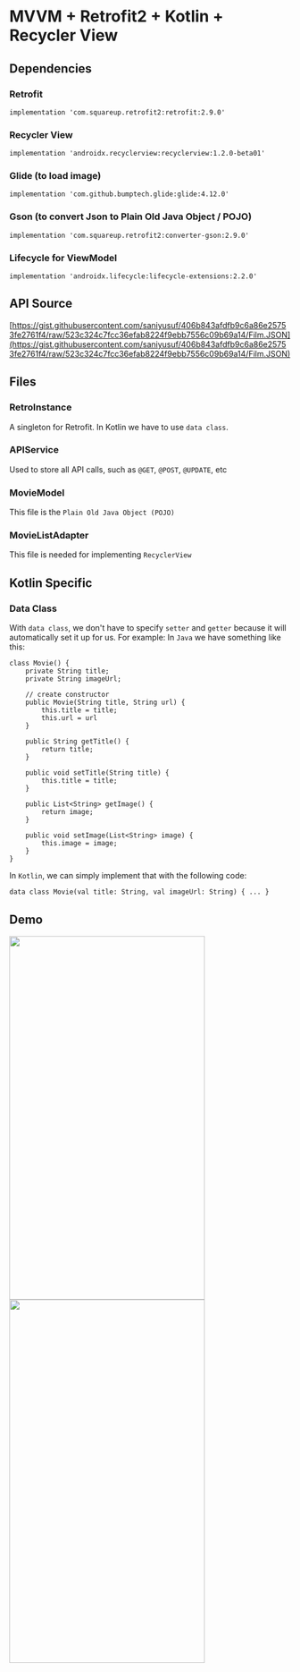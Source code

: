 # MVVM + Retrofit2 + Kotlin + Recycler View

## Dependencies
### Retrofit
```
implementation 'com.squareup.retrofit2:retrofit:2.9.0'
```
### Recycler View
```
implementation 'androidx.recyclerview:recyclerview:1.2.0-beta01'
```
### Glide (to load image)
```
implementation 'com.github.bumptech.glide:glide:4.12.0'
```
### Gson (to convert Json to Plain Old Java Object / POJO)
```
implementation 'com.squareup.retrofit2:converter-gson:2.9.0'
```
### Lifecycle for ViewModel
```
implementation 'androidx.lifecycle:lifecycle-extensions:2.2.0'
```

## API Source
[https://gist.githubusercontent.com/saniyusuf/406b843afdfb9c6a86e25753fe2761f4/raw/523c324c7fcc36efab8224f9ebb7556c09b69a14/Film.JSON](https://gist.githubusercontent.com/saniyusuf/406b843afdfb9c6a86e25753fe2761f4/raw/523c324c7fcc36efab8224f9ebb7556c09b69a14/Film.JSON)

## Files
### RetroInstance
A singleton for Retrofit. In Kotlin we have to use `data class`.
### APIService
Used to store all API calls, such as `@GET`, `@POST`, `@UPDATE`, etc
### MovieModel
This file is the `Plain Old Java Object (POJO)`
### MovieListAdapter
This file is needed for implementing `RecyclerView`

## Kotlin Specific
### Data Class
With `data class`, we don't have to specify `setter` and `getter` because it will automatically set it up for us.
For example: In `Java` we have something like this:
```
class Movie() {
    private String title;
    private String imageUrl;

    // create constructor
    public Movie(String title, String url) {
        this.title = title;
        this.url = url
    }

    public String getTitle() {
        return title;
    }

    public void setTitle(String title) {
        this.title = title;
    }

    public List<String> getImage() {
        return image;
    }

    public void setImage(List<String> image) {
        this.image = image;
    }
}
```
In `Kotlin`, we can simply implement that with the following code:
```
data class Movie(val title: String, val imageUrl: String) { ... }
```

## Demo
<img src="https://user-images.githubusercontent.com/10084360/108469282-d0b41880-723c-11eb-92b6-cb39e348e8db.png" width="350px" height="650px" />
<img src="https://user-images.githubusercontent.com/10084360/108469293-d4e03600-723c-11eb-965d-247f474853cb.png" width="350px" height="650px" />
